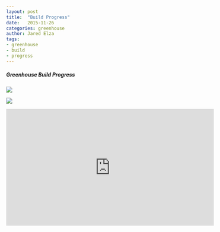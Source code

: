 ```yaml
---
layout: post
title:  "Build Progress"
date:   2015-11-26
categories: greenhouse
author: Jared Elza
tags: 
- greenhouse
- build
- progress
---
```


##### Greenhouse Build Progress

[![](http://imgur.com/mZW8nldl.jpg)](http://imgur.com/mZW8nld.jpg)

[![](http://i.imgur.com/C6PYXOcl.jpg)](http://i.imgur.com/C6PYXOc.jpg)

<div class="video-container"><iframe width="560" height="315" src="https://www.youtube.com/embed/x8dlASt43gM" frameborder="0" allowfullscreen></iframe></div>

